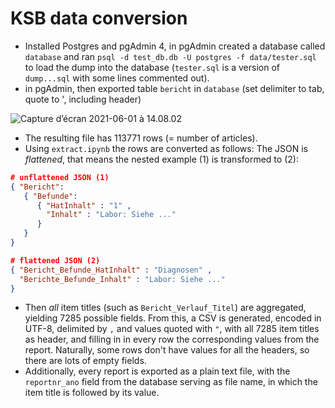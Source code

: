 # KSB data conversion

* Installed Postgres and pgAdmin 4, in pgAdmin created a database called `database` and ran `psql -d test_db.db -U postgres -f data/tester.sql` to load the dump into the database (`tester.sql` is a version of `dump...sql` with some lines commented out).
* in pgAdmin, then exported table `bericht` in `database` (set delimiter to tab, quote to \', including header)

![Capture d’écran 2021-06-01 à 14.08.02](img/export.png)

* The resulting file has 113771 rows (= number of articles).
* Using `extract.ipynb` the rows are converted as follows: The JSON is *flattened*, that means the nested example (1) is transformed to (2):

```json
# unflattened JSON (1)
{ "Bericht": 
   { "Befunde": 
      { "HatInhalt" : "1" ,
        "Inhalt" : "Labor: Siehe ..."
      }
   }
}
```

```json
# flattened JSON (2)
{ "Bericht_Befunde_HatInhalt" : "Diagnosen" ,
  "Berichte_Befunde_Inhalt" : "Labor: Siehe ..." 
}
```

* Then *all* item titles (such as `Bericht_Verlauf_Titel`) are aggregated, yielding 7285 possible fields. From this, a CSV is generated, encoded in UTF-8, delimited by `,` and values quoted with `"`, with all 7285 item titles as header, and filling in in every row the corresponding values from the report. Naturally, some rows don't have values for all the headers, so there are lots of empty fields.
* Additionally, every report is exported as a plain text file, with the `reportnr_ano` field from the database serving as file name, in which the item title is followed by its value. 
